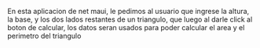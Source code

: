 En esta aplicacion de net maui, le pedimos al usuario que ingrese la altura, la base, y los dos lados restantes de un triangulo, que luego al darle click al boton de calcular, los datos seran usados para poder calcular el area y el perimetro del triangulo
